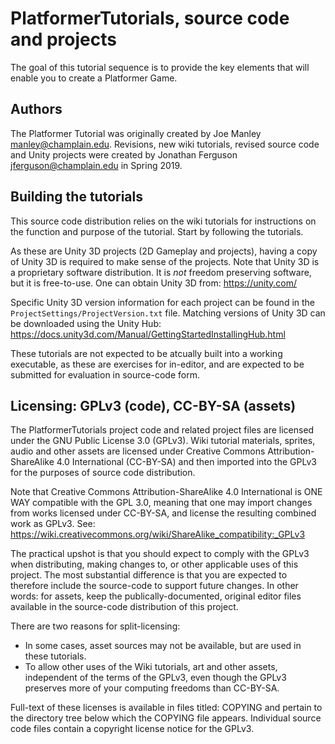 # PlatformerTutorials, source code and projects

The goal of this tutorial sequence is to provide the key elements that will enable you to create a Platformer Game.

## Authors

The Platformer Tutorial was originally created by Joe Manley manley@champlain.edu. Revisions, new wiki tutorials, revised source code and Unity projects were created by Jonathan Ferguson jferguson@champlain.edu in Spring 2019.

## Building the tutorials

This source code distribution relies on the wiki tutorials for instructions on the function and purpose of the tutorial. Start by following the tutorials.

As these are Unity 3D projects (2D Gameplay and projects), having a copy of Unity 3D is required to make sense of the projects. Note that Unity 3D is a proprietary software distribution. It is *not* freedom preserving software, but it is free-to-use. One can obtain Unity 3D from: https://unity.com/

Specific Unity 3D version information for each project can be found in the `ProjectSettings/ProjectVersion.txt` file. Matching versions of Unity 3D can be downloaded using the Unity Hub:
https://docs.unity3d.com/Manual/GettingStartedInstallingHub.html

These tutorials are not expected to be atcually built into a working executable, as these are exercises for in-editor, and are expected to be submitted for evaluation in source-code form.

## Licensing: GPLv3 (code), CC-BY-SA (assets)
 
The PlatformerTutorials project code and related project files are licensed under the GNU Public License 3.0 (GPLv3). Wiki tutorial materials, sprites, audio and other assets are licensed under Creative Commons Attribution-ShareAlike 4.0 International (CC-BY-SA) and then imported into the GPLv3 for the purposes of source code distribution.

Note that Creative Commons Attribution-ShareAlike 4.0 International is ONE WAY compatible with the GPL 3.0, meaning that one may import changes from works licensed under CC-BY-SA, and license the resulting combined work as GPLv3. See: https://wiki.creativecommons.org/wiki/ShareAlike_compatibility:_GPLv3 

The practical upshot is that you should expect to comply with the GPLv3 when distributing, making changes to, or other applicable uses of this project. The most substantial difference is that you are expected to therefore include the source-code to support future changes.  In other words: for assets, keep the publically-documented, original editor files available in the source-code distribution of this project. 

There are two reasons for split-licensing:

* In some cases, asset sources may not be available, but are used in these tutorials.
* To allow other uses of the Wiki tutorials, art and other assets, independent of the terms of the GPLv3, even though the GPLv3 preserves more of your computing freedoms than CC-BY-SA.

Full-text of these licenses is available in files titled: COPYING and pertain to the directory tree below which the COPYING file appears. Individual source code files contain a copyright license notice for the GPLv3.
